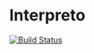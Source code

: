 # Interpreto

[![Build Status](https://github.com/lwJi/Interpreto.jl/actions/workflows/CI.yml/badge.svg?branch=main)](https://github.com/lwJi/Interpreto.jl/actions/workflows/CI.yml?query=branch%3Amain)
